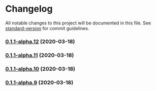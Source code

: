 # Changelog

All notable changes to this project will be documented in this file. See [standard-version](https://github.com/conventional-changelog/standard-version) for commit guidelines.

### [0.1.1-alpha.12](https://github.com/danobot/notorious/compare/v0.1.0...v0.1.1-alpha.12) (2020-03-18)

### [0.1.1-alpha.11](https://github.com/danobot/notorious/compare/v0.1.0...v0.1.1-alpha.11) (2020-03-18)

### [0.1.1-alpha.10](https://github.com/danobot/notorious/compare/v0.1.0...v0.1.1-alpha.10) (2020-03-18)

### [0.1.1-alpha.9](https://github.com/danobot/notorious/compare/v0.1.0...v0.1.1-alpha.9) (2020-03-18)
